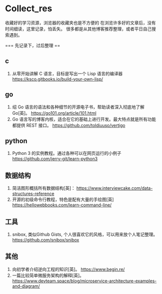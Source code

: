 # Collect_res
收藏好的学习资源，浏览器的收藏夹也是不方便的
在浏览许多好的文章后，没有时间细读，这里记录，怕丢失。
很多都是从其他博客推荐整理，或者平日自己搜索遇到。

=== 先记录下，过后整理 ==

## c
1. 从零开始讲解 C 语言，目标是写出一个 Lisp 语言的编译器
  https://ksco.gitbooks.io/build-your-own-lisp/
  
## go
1. 绍 Go 语言的语法和各种细节的开源电子书，帮助读者深入彻底地了解 Go[英]。
  https://go101.org/article/101.html  
2. Go 语言写的博客内核，适合在它的基础上进行开发。最大特点就是所有功能都提供 REST 接口。
  https://github.com/toldjuuso/vertigo

## python
1.  Python 3 的实例教程。通过各种可以在网页运行的小例子
  https://github.com/jerry-git/learn-python3


## 数据结构
1. 简洁图形概括所有数据结构[英]： 
  https://www.interviewcake.com/data-structures-reference
2. 开源的初级命令行教程，特色是配有大量的手绘图[英]
  https://hellowebbooks.com/learn-command-line/
  
  
## 工具
1. snibox, 类似Github Gists, 个人很喜欢它的风格，可以用来放个人笔记整理。
  https://github.com/snibox/snibox
  
## 其他
1. 向初学者介绍逆向工程的知识[英]。
  https://www.begin.re/
2. 一篇比较简单微服务架构的解释[英]。
  https://www.devteam.space/blog/microservice-architecture-examples-and-diagram/
